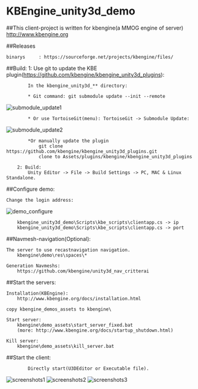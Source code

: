 KBEngine_unity3d_demo
=============

##This client-project is written for kbengine(a MMOG engine of server)
http://www.kbengine.org


##Releases

	binarys		: https://sourceforge.net/projects/kbengine/files/


##Build:
		1: Use git to update the KBE plugin(https://github.com/kbengine/kbengine_unity3d_plugins):

			In the kbengine_unity3d_** directory:

			* Git command: git submodule update --init --remote
![submodule_update1](http://www.kbengine.org/assets/img/screenshots/gitbash_submodule.png)

			* Or use TortoiseGit(menu): TortoiseGit -> Submodule Update:
![submodule_update2](http://www.kbengine.org/assets/img/screenshots/unity3d_plugins_submodule_update.jpg)

			*Or manually update the plugin
				git clone https://github.com/kbengine/kbengine_unity3d_plugins.git
				clone to Assets/plugins/kbengine/kbengine_unity3d_plugins

		2: Build:
			Unity Editor -> File -> Build Settings -> PC, MAC & Linux Standalone.


##Configure demo:

	Change the login address:
![demo_configure](http://www.kbengine.org/assets/img/screenshots/demo_configure.jpg)

		kbengine_unity3d_demo\Scripts\kbe_scripts\clientapp.cs -> ip
		kbengine_unity3d_demo\Scripts\kbe_scripts\clientapp.cs -> port


##Navmesh-navigation(Optional):
	
	The server to use recastnavigation navigation.
		kbengine\demo\res\spaces\*

	Generation Navmeshs:
		https://github.com/kbengine/unity3d_nav_critterai


##Start the servers:

	Installation(KBEngine):
		http://www.kbengine.org/docs/installation.html

	copy kbengine_demos_assets to kbengine\

	Start server:
		kbengine\demo_assets\start_server_fixed.bat
		(more: http://www.kbengine.org/docs/startup_shutdown.html)

	Kill server:
		kbengine\demo_assets\kill_server.bat


##Start the client:

			Directly start(U3DEditor or Executable file).



![screenshots1](http://www.kbengine.org/assets/img/screenshots/unity3d_demo9.jpg)
![screenshots2](http://www.kbengine.org/assets/img/screenshots/unity3d_demo10.jpg)
![screenshots3](http://www.kbengine.org/assets/img/screenshots/unity3d_demo11.jpg)
